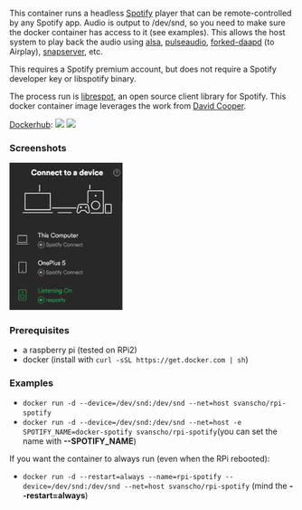 This container runs a headless [Spotify](https://www.spotify.com/us/) player that can be remote-controlled by any Spotify app. Audio is output to /dev/snd, so you need to make sure the docker container has access to it (see examples). This allows the host system to play back the audio using [alsa](http://www.alsa-project.org/), [pulseaudio](http://pulseaudio.org), [forked-daapd](https://ejurgensen.github.io/forked-daapd/) (to Airplay), [snapserver](https://github.com/badaix/snapcast), etc.

This requires a Spotify premium account, but does not require a Spotify developer key or libspotify binary.

The process run is [librespot](https://github.com/plietar/librespot), an open source client library for Spotify.
This docker container image leverages the work from [David Cooper](https://dtcooper.github.io/raspotify).

[Dockerhub](https://hub.docker.com/r/svanscho/rpi-spotify/): [![](https://images.microbadger.com/badges/version/svanscho/rpi-spotify.svg)](https://microbadger.com/images/svanscho/rpi-spotify "Get your own version badge on microbadger.com") [![](https://images.microbadger.com/badges/image/svanscho/rpi-spotify.svg)](https://microbadger.com/images/svanscho/rpi-spotify "Get your own image badge on microbadger.com") 

### Screenshots
<img src="screenshot.png" width="200">

### Prerequisites
- a raspberry pi (tested on RPi2)
- docker (install with `curl -sSL https://get.docker.com | sh`)
### Examples
- `docker run -d --device=/dev/snd:/dev/snd --net=host svanscho/rpi-spotify`
- `docker run -d --device=/dev/snd:/dev/snd --net=host -e SPOTIFY_NAME=docker-spotify svanscho/rpi-spotify`(you can set the name with **--SPOTIFY_NAME**)

If you want the container to always run (even when the RPi rebooted):
- `docker run -d --restart=always --name=rpi-spotify --device=/dev/snd:/dev/snd --net=host svanscho/rpi-spotify` (mind the **--restart=always**)



